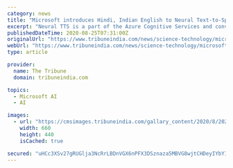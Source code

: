 ```yaml
---
category: news
title: "Microsoft introduces Hindi, Indian English to Neural Text-to-Speech service"
excerpt: "Neural TTS is a part of the Azure Cognitive Services and converts text to lifelike speech Microsoft India has announced the addition of English (India) and Hindi to its Neural Text to Speech (Neural TTS) service language set,"
publishedDateTime: 2020-08-25T07:31:00Z
originalUrl: "https://www.tribuneindia.com/news/science-technology/microsoft-introduces-hindi-indian-english-to-neural-text-to-speech-service-131174"
webUrl: "https://www.tribuneindia.com/news/science-technology/microsoft-introduces-hindi-indian-english-to-neural-text-to-speech-service-131174"
type: article

provider:
  name: The Tribune
  domain: tribuneindia.com

topics:
  - Microsoft AI
  - AI

images:
  - url: "https://cmsimages.tribuneindia.com/gallary_content/2020/8/2020_8$largeimg_1179149585.jpg"
    width: 660
    height: 440
    isCached: true

secured: "uHCc3XSv27gRUGlja3NcRrLBDnVGX6nPFX3DSznaza5MBVG8wjtCHDeyIYbYIhemKtFTiVZiwOZsij5ES8CzxLu+m6Sma96Uqpo9+20IDYCexFSNp3Ev+u1Y0IKCtbZowxwV0Io3A1eQgGFIiPVz0420Zq0RxkIWTIRfQcgYT17H0zL7g/rPAks6w91Y32mmCFZQJm9Q7JDUqFpE+7zgJQ4r386BVVkM18dQdqu86BYK2LHdL7t5reJc3Dm0Mcniz0QIBh0J+pXUjnzy/fdIWsSvB710QJl5sA5zywDZ4Twlclv1nASP6rVGIZ/VyQ2sfXEgGKzzDF5QFYbOqGbRY1lFrHSWAymyafzI+vkFTdE=;xBY9mVWLRZkBROamNKRFYA=="
---
```


